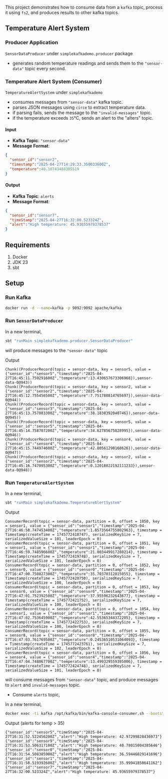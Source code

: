 This project demonstrates how to consume data from a `kafka` topic,
process it using `fs2`, and produces results to other kafka topics.

## Temperature Alert System

### Producer Application

`SensorDataProducer` under `simplekafkademo.producer` package
- generates random temperature readings and sends them to the `"sensor-data"` topic every second.

### Temperature Alert System (Consumer)

`TemperatureAlertSystem` under `simplekafkademo`
- consumes messages from `"sensor-data"` kafka topic.
- parses JSON messages using `circe` to extract temperature data.
- if parsing fails, sends the message to the `"invalid-messages"` topic.
- if the temperature exceeds `35`°C, sends an alert to the "alters" topic.

#### Input

- **Kafka Topic**: `"sensor-data"`
- **Message Format**:

```json
{
  "sensor_id":"sensor2",
  "timestamp":"2025-04-27T14:29:33.350033600Z",
  "temperature":40.10743488305519
}
```

#### Output

- **Kafka Topic**: `alerts`
- **Message Format**:

```json
{
  "sensor_id":"sensor7",
  "timeStamp":"2025-04-27T16:32:00.523324Z",
  "alert":"High temperature: 45.93655979378537"
}
```

## Requirements

1. Docker
2. JDK 23
3. sbt 

## Setup

### Run Kafka

```bash
docker run -d --name=kafka -p 9092:9092 apache/kafka
```

### Run `SensorDataProducer`

In a new terminal,

```bash
sbt "runMain simplekafkademo.producer.SensorDataProducer"
```

will produce messages to the `"sensor-data"` topic

Output

```
Chunk((ProducerRecord(topic = sensor-data, key = sensor5, value = {"sensor_id":"sensor5","timestamp":"2025-04-27T16:45:11.759291600Z","temperature":13.430657673306968}),sensor-data-0@943))
Chunk((ProducerRecord(topic = sensor-data, key = sensor2, value = {"sensor_id":"sensor2","timestamp":"2025-04-27T16:45:12.755456500Z","temperature":7.751780814765697}),sensor-data-0@944))
Chunk((ProducerRecord(topic = sensor-data, key = sensor3, value = {"sensor_id":"sensor3","timestamp":"2025-04-27T16:45:13.757083300Z","temperature":38.1838392040746}),sensor-data-0@945))
Chunk((ProducerRecord(topic = sensor-data, key = sensor5, value = {"sensor_id":"sensor5","timestamp":"2025-04-27T16:45:14.758707200Z","temperature":34.62785675828995}),sensor-data-0@946))
Chunk((ProducerRecord(topic = sensor-data, key = sensor4, value = {"sensor_id":"sensor4","timestamp":"2025-04-27T16:45:15.744974600Z","temperature":42.80561298168626}),sensor-data-0@947))
Chunk((ProducerRecord(topic = sensor-data, key = sensor2, value = {"sensor_id":"sensor2","timestamp":"2025-04-27T16:45:16.747095300Z","temperature":0.12018022192111233}),sensor-data-0@948))
```

### Run `TemperatureAlertSystem`

In a new terminal,

```bash
sbt "runMain simplekafkademo.TemperatureAlertSystem"
```

Output

```
ConsumerRecord(topic = sensor-data, partition = 0, offset = 1050, key = sensor1, value = {"sensor_id":"sensor1","timestamp":"2025-04-27T16:46:58.747453400Z","temperature":1.8573564755802963}, timestamp = Timestamp(createTime = 1745772418747), serializedKeySize = 7, serializedValueSize = 101, leaderEpoch = 0)
ConsumerRecord(topic = sensor-data, partition = 0, offset = 1051, key = sensor1, value = {"sensor_id":"sensor1","timestamp":"2025-04-27T16:46:59.748596600Z","temperature":21.003449917280214}, timestamp = Timestamp(createTime = 1745772419748), serializedKeySize = 7, serializedValueSize = 101, leaderEpoch = 0)
ConsumerRecord(topic = sensor-data, partition = 0, offset = 1052, key = sensor0, value = {"sensor_id":"sensor0","timestamp":"2025-04-27T16:47:00.750827300Z","temperature":35.70370312015055}, timestamp = Timestamp(createTime = 1745772420750), serializedKeySize = 7, serializedValueSize = 100, leaderEpoch = 0)
ConsumerRecord(topic = sensor-data, partition = 0, offset = 1053, key = sensor6, value = {"sensor_id":"sensor6","timestamp":"2025-04-27T16:47:01.752392500Z","temperature":37.95596232643677}, timestamp = Timestamp(createTime = 1745772421752), serializedKeySize = 7, serializedValueSize = 100, leaderEpoch = 0)
ConsumerRecord(topic = sensor-data, partition = 0, offset = 1054, key = sensor1, value = {"sensor_id":"sensor1","timestamp":"2025-04-27T16:47:02.753645900Z","temperature":42.55365344372205}, timestamp = Timestamp(createTime = 1745772422753), serializedKeySize = 7, serializedValueSize = 100, leaderEpoch = 0)
ConsumerRecord(topic = sensor-data, partition = 0, offset = 1055, key = sensor8, value = {"sensor_id":"sensor8","timestamp":"2025-04-27T16:47:03.761769500Z","temperature":0.24536510531064093}, timestamp = Timestamp(createTime = 1745772423761), serializedKeySize = 7, serializedValueSize = 102, leaderEpoch = 0)
ConsumerRecord(topic = sensor-data, partition = 0, offset = 1056, key = sensor4, value = {"sensor_id":"sensor4","timestamp":"2025-04-27T16:47:04.748067700Z","temperature":13.499329559395006}, timestamp = Timestamp(createTime = 1745772424748), serializedKeySize = 7, serializedValueSize = 101, leaderEpoch = 0)
```

will consume messages from `"sensor-data"` topic, and produce messages to `alert` and  `invalid-messages` topic.

- Consume `alerts` topic,

In a new terminal, 

```bash
docker exec -ti kafka /opt/kafka/bin/kafka-console-consumer.sh --bootstrap-server :9092 --topic alerts
```

Output (alerts for temp > 35)

```
{"sensor_id":"sensor5","timeStamp":"2025-04-27T16:31:52.522456200Z","alert":"High temperature: 42.97299828436973"}
{"sensor_id":"sensor9","timeStamp":"2025-04-27T16:31:53.506317100Z","alert":"High temperature: 40.78015004385646"}
{"sensor_id":"sensor0","timeStamp":"2025-04-27T16:31:54.508385900Z","alert":"High temperature: 36.59446029141696"}
{"sensor_id":"sensor1","timeStamp":"2025-04-27T16:31:58.519392600Z","alert":"High temperature: 35.99941858641162"}
{"sensor_id":"sensor7","timeStamp":"2025-04-27T16:32:00.523324Z","alert":"High temperature: 45.93655979378537"}
```